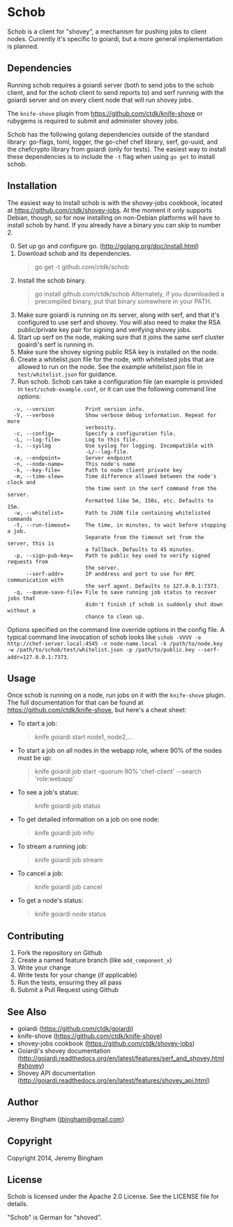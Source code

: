 # Schob

Schob is a client for "shovey", a mechanism for pushing jobs to client nodes. 
Currently it's specific to goiardi, but a more general implementation is 
planned.

Dependencies
------------

Running schob requires a goiardi server (both to send jobs to the schob client,
and for the schob client to send reports to) and serf running with the goiardi
server and on every client node that will run shovey jobs.

The `knife-shove` plugin from https://github.com/ctdk/knife-shove or rubygems is
required to submit and administer shovey jobs.

Schob has the following golang dependencies outside of the standard library:
go-flags, toml, logger, the go-chef chef library, serf, go-uuid, and the 
chefcrypto library from goiardi (only for tests). The easiest way to install
these dependencies is to include the `-t` flag when using `go get` to install
schob.

Installation
------------

The easiest way to install schob is with the shovey-jobs cookbook, located at
https://github.com/ctdk/shovey-jobs. At the moment it only supports Debian,
though, so for now installing on non-Debian platforms will have to install schob
by hand. If you already have a binary you can skip to number 2.

0. Set up go and configure go. (http://golang.org/doc/install.html)
1. Download schob and its dependencies.
	> go get -t github.com/ctdk/schob
2. Install the schob binary.
	> go install github.com/ctdk/schob
   Alternately, if you downloaded a precompiled binary, put that binary 
   somewhere in your PATH.
3. Make sure goiardi is running on its server, along with serf, and that it's
   configured to use serf and shovey. You will also need to make the RSA
   public/private key pair for signing and verifying shovey jobs.
4. Start up serf on the node, making sure that it joins the same serf cluster
   goairdi's serf is running in.
5. Make sure the shovey signing public RSA key is installed on the node.
6. Create a whitelist.json file for the node, with whitelisted jobs that are
   allowed to run on the node. See the example whitelist.json file in 
   `test/whitelist.json` for guidance.
7. Run schob. Schob can take a configuration file (an example is provided in
   `test/schob-example.conf`, or it can use the following command line options:

```
  -v, --version          Print version info.
  -V, --verbose          Show verbose debug information. Repeat for more
                         verbosity.
  -c, --config=          Specify a configuration file.
  -L, --log-file=        Log to this file.
  -s, --syslog           Use syslog for logging. Incompatible with
                         -L/--log-file.
  -e, --endpoint=        Server endpoint
  -n, --node-name=       This node's name
  -k, --key-file=        Path to node client private key
  -m, --time-slew=       Time difference allowed between the node's clock and
                         the time sent in the serf command from the server.
                         Formatted like 5m, 150s, etc. Defaults to 15m.
  -w, --whitelist=       Path to JSON file containing whitelisted commands
  -t, --run-timeout=     The time, in minutes, to wait before stopping a job.
                         Separate from the timeout set from the server, this is
                         a fallback. Defaults to 45 minutes.
  -p, --sign-pub-key=    Path to public key used to verify signed requests from
                         the server.
      --serf-addr=       IP anddress and port to use for RPC communication with
                         the serf agent. Defaults to 127.0.0.1:7373.
  -q, --queue-save-file= File to save running job status to recover jobs that
                         didn't finish if schob is suddenly shut down without a
                         chance to clean up.
```

  Options specified on the command line override options in the config file. A
  typical command line invocation of schob looks like `schob -VVVV -e http://chef-server.local:4545 -n node-name.local -k /path/to/node.key -w /path/to/schob/test/whitelist.json -p /path/to/public.key --serf-addr=127.0.0.1:7373`.

Usage
-----

Once schob is running on a node, run jobs on it with the `knife-shove` plugin.
The full documentation for that can be found at 
https://github.com/ctdk/knife-shove, but here's a cheat sheet:

* To start a job:
  > knife goiardi start <command> node1, node2,...

* To start a job on all nodes in the webapp role, where 90% of the nodes must
  be up:
  > knife goiardi job start -quorum 90% 'chef-client' --search 'role:webapp'

* To see a job's status:
  > knife goiardi job status <job id>

* To get detailed information on a job on one node:
  > knife goiardi job info <job id> <node name>

* To stream a running job:
  > knife goiardi job stream <job id> <node name>

* To cancel a job:
  > knife goiardi job cancel <job id> <node name>

* To get a node's status:
  > knife goiardi node status


Contributing
------------
1. Fork the repository on Github
2. Create a named feature branch (like `add_component_x`)
3. Write your change
4. Write tests for your change (if applicable)
5. Run the tests, ensuring they all pass
6. Submit a Pull Request using Github

See Also
--------

* goiardi (https://github.com/ctdk/goiardi)
* knife-shove (https://github.com/ctdk/knife-shove)
* shovey-jobs cookbook (https://github.com/ctdk/shovey-jobs)
* Goiardi's shovey documentation (http://goiardi.readthedocs.org/en/latest/features/serf_and_shovey.html#shovey)
* Shovey API documentation (http://goiardi.readthedocs.org/en/latest/features/shovey_api.html)

Author
------

Jeremy Bingham (<jbingham@gmail.com>)

Copyright
---------

Copyright 2014, Jeremy Bingham

License
-------

Schob is licensed under the Apache 2.0 License. See the LICENSE file for
details.

"Schob" is German for "shoved".
